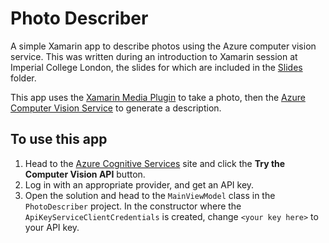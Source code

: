 # Photo Describer

A simple Xamarin app to describe photos using the Azure computer vision service. This was written during an introduction to Xamarin session at Imperial College London, the slides for which are included in the [Slides](./Slides) folder.

This app uses the [Xamarin Media Plugin](https://www.nuget.org/packages/Xam.Plugin.Media/) to take a photo, then the [Azure Computer Vision Service](https://docs.microsoft.com/azure/cognitive-services/computer-vision/home/?WT.mc_id=imperial-github-jabenn) to generate a description.

## To use this app

1. Head to the [Azure Cognitive Services](https://azure.microsoft.com/services/cognitive-services/computer-vision/?WT.mc_id=imperial-github-jabenn) site and click the __Try the Computer Vision API__ button.
2. Log in with an appropriate provider, and get an API key.
3. Open the solution and head to the `MainViewModel` class in the `PhotoDescriber` project. In the constructor where the `ApiKeyServiceClientCredentials` is created, change `<your key here>` to your API key.
